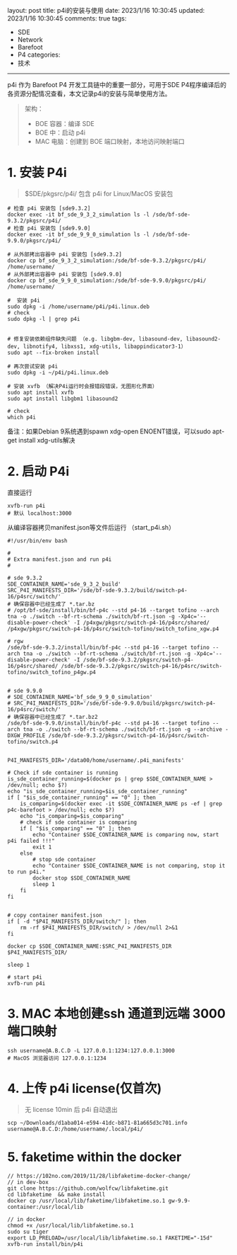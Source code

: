 layout: post
title: p4i的安装与使用
date: 2023/1/16 10:30:45
updated: 2023/1/16 10:30:45
comments: true
tags: 
- SDE
- Network
- Barefoot
- P4
categories:
- 技术

---

p4i 作为 Barefoot P4 开发工具链中的重要一部分，可用于SDE P4程序编译后的各资源分配情况查看，本文记录p4i的安装与简单使用方法。

<!-- more -->

> 架构：
> - BOE 容器：编译 SDE
> - BOE 中：启动 p4i
> - MAC 电脑：创建到 BOE 端口映射，本地访问映射端口


# 1. 安装 P4i
> $SDE/pkgsrc/p4i/ 包含 p4i for Linux/MacOS 安装包
```shell
# 检查 p4i 安装包 [sde9.3.2]
docker exec -it bf_sde_9_3_2_simulation ls -l /sde/bf-sde-9.3.2/pkgsrc/p4i/
# 检查 p4i 安装包 [sde9.9.0]
docker exec -it bf_sde_9_9_0_simulation ls -l /sde/bf-sde-9.9.0/pkgsrc/p4i/

# 从外部拷出容器中 p4i 安装包 [sde9.3.2]
docker cp bf_sde_9_3_2_simulation:/sde/bf-sde-9.3.2/pkgsrc/p4i/ /home/username/
# 从外部拷出容器中 p4i 安装包 [sde9.9.0]
docker cp bf_sde_9_9_0_simulation:/sde/bf-sde-9.9.0/pkgsrc/p4i/ /home/username/

#  安装 p4i
sudo dpkg -i /home/username/p4i/p4i.linux.deb
# check
sudo dpkg -l | grep p4i


# 修复安装依赖组件缺失问题 （e.g. libgbm-dev, libasound-dev, libasound2-dev, libnotify4, libxss1, xdg-utils, libappindicator3-1）
sudo apt --fix-broken install

# 再次尝试安装 p4i
sudo dpkg -i ~/p4i/p4i.linux.deb

# 安装 xvfb （解决P4i运行时会报错段错误，无图形化界面）
sudo apt install xvfb
sudo apt install libgbm1 libasound2

# check
which p4i
```

备注：如果Debian 9系统遇到spawn xdg-open ENOENT错误，可以sudo apt-get install xdg-utils解决

# 2. 启动 P4i
直接运行
```shell
xvfb-run p4i
# 默认 localhost:3000
```

从编译容器拷贝manifest.json等文件后运行
（start_p4i.sh）
```shell
#!/usr/bin/env bash

#
# Extra manifest.json and run p4i
#

# sde 9.3.2
SDE_CONTAINER_NAME='sde_9_3_2_build'
SRC_P4I_MANIFESTS_DIR='/sde/bf-sde-9.3.2/build/switch-p4-16/p4src/switch/'
# 确保容器中已经生成了 *.tar.bz
# /opt/bf-sde/install/bin/bf-p4c --std p4-16 --target tofino --arch tna -o ./switch --bf-rt-schema ./switch/bf-rt.json -g -Xp4c='--disable-power-check' -I /p4xgw/pkgsrc/switch-p4-16/p4src/shared/ /p4xgw/pkgsrc/switch-p4-16/p4src/switch-tofino/switch_tofino_xgw.p4

# rgw
/sde/bf-sde-9.3.2/install/bin/bf-p4c --std p4-16 --target tofino --arch tna -o ./switch --bf-rt-schema ./switch/bf-rt.json -g -Xp4c='--disable-power-check' -I /sde/bf-sde-9.3.2/pkgsrc/switch-p4-16/p4src/shared/ /sde/bf-sde-9.3.2/pkgsrc/switch-p4-16/p4src/switch-tofino/switch_tofino_p4gw.p4


# sde 9.9.0
# SDE_CONTAINER_NAME='bf_sde_9_9_0_simulation'
# SRC_P4I_MANIFESTS_DIR='/sde/bf-sde-9.9.0/build/pkgsrc/switch-p4-16/p4src/switch/'
# 确保容器中已经生成了 *.tar.bz2
/sde/bf-sde-9.9.0/install/bin/bf-p4c --std p4-16 --target tofino --arch tna -o ./switch --bf-rt-schema ./switch/bf-rt.json -g --archive -DXGW_PROFILE /sde/bf-sde-9.3.2/pkgsrc/switch-p4-16/p4src/switch-tofino/switch.p4


P4I_MANIFESTS_DIR='/data00/home/username/.p4i_manifests'

# Check if sde container is running
is_sde_container_running=$(docker ps | grep $SDE_CONTAINER_NAME > /dev/null; echo $?)
echo "is_sde_container_running=$is_sde_container_running"
if [ "$is_sde_container_running" == "0" ]; then
    is_comparing=$(docker exec -it $SDE_CONTAINER_NAME ps -ef | grep p4c-barefoot > /dev/null; echo $?)
    echo "is_comparing=$is_comparing"
    # check if sde container is comparing
    if [ "$is_comparing" == "0" ]; then
        echo "Container $SDE_CONTAINER_NAME is comparing now, start p4i failed !!!"
        exit 1
    else
        # stop sde container
        echo "Container $SDE_CONTAINER_NAME is not comparing, stop it to run p4i."
        docker stop $SDE_CONTAINER_NAME
        sleep 1
    fi
fi


# copy container manifest.json
if [ -d "$P4I_MANIFESTS_DIR/switch/" ]; then
    rm -rf $P4I_MANIFESTS_DIR/switch/ > /dev/null 2>&1
fi

docker cp $SDE_CONTAINER_NAME:$SRC_P4I_MANIFESTS_DIR $P4I_MANIFESTS_DIR/

sleep 1

# start p4i
xvfb-run p4i
```


# 3. MAC 本地创建ssh 通道到远端 3000 端口映射
```shell
ssh username@A.B.C.D -L 127.0.0.1:1234:127.0.0.1:3000
# MacOS 浏览器访问 127.0.0.1:1234
```

# 4. 上传 p4i license(仅首次)
> 无 license 10min 后 p4i 自动退出
```shell
scp ~/Downloads/d1aba014-e594-41dc-b871-81a665d3c701.info username@A.B.C.D:/home/username/.local/p4i/
```

# 5. faketime within the docker
```shell
// https://102no.com/2019/11/28/libfaketime-docker-change/
// in dev-box
git clone https://github.com/wolfcw/libfaketime.git
cd libfaketime  && make install
docker cp /usr/local/lib/faketime/libfaketime.so.1 gw-9.9-container:/usr/local/lib

// in docker
chmod +x /usr/local/lib/libfaketime.so.1
sudo su tiger
export LD_PRELOAD=/usr/local/lib/libfaketime.so.1 FAKETIME="-15d"
xvfb-run install/bin/p4i
```